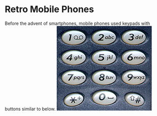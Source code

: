 # Retro Mobile Phones

Before the advent of smartphones, mobile phones used keypads with buttons similar to below.
<img src="/images/Keypad.jpg" alt="Keypad"/>

